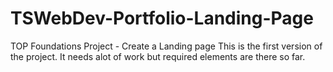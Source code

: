 # TSWebDev-Portfolio-Landing-Page
TOP Foundations Project - Create a Landing page
This is the first version of the project. It needs alot of work 
but required elements are there so far.
